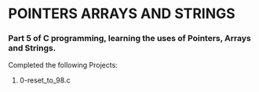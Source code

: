 # POINTERS ARRAYS AND STRINGS
### Part 5 of C programming, learning  the uses of Pointers, Arrays and Strings.
Completed the following Projects:
1. 0-reset_to_98.c
